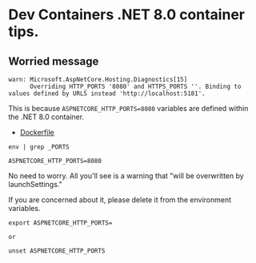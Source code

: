 # Dev Containers .NET 8.0 container tips.

## Worried message 

```
warn: Microsoft.AspNetCore.Hosting.Diagnostics[15]
      Overriding HTTP_PORTS '8080' and HTTPS_PORTS ''. Binding to values defined by URLS instead 'http://localhost:5181'.
```

This is because `ASPNETCORE_HTTP_PORTS=8080` variables are defined within the .NET 8.0 container.

- [Dockerfile](https://github.com/dotnet/dotnet-docker/blob/main/src/runtime-deps/8.0/bookworm-slim/amd64/Dockerfile#L7)


```shell
env | grep _PORTS
```

```
ASPNETCORE_HTTP_PORTS=8080
```

No need to worry. All you'll see is a warning that "will be overwritten by launchSettings."

If you are concerned about it, please delete it from the environment variables.

```shell
export ASPNETCORE_HTTP_PORTS=

or

unset ASPNETCORE_HTTP_PORTS
```